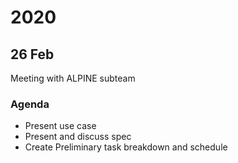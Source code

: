 # 2020

## 26 Feb

Meeting with ALPINE subteam

### Agenda

- Present use case
- Present and discuss spec
- Create Preliminary task breakdown and schedule
